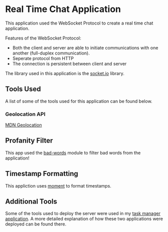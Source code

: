 # Real Time Chat Application

This application used the WebSocket Protocol to create a real time chat application. 

Features of the WebSocket Protocol:
- Both the client and server are able to initiate communications with one another (full-duplex communication).
- Seperate protocol from HTTP
- The connection is persistent between client and server

The library used in this application is the [socket.io](https://socket.io/) library.

## Tools Used

A list of some of the tools used for this application can be found below.

### Geolocation API

[MDN Geolocation](https://developer.mozilla.org/en-US/docs/Web/API/Geolocation_API)

## Profanity Filter

This app used the [bad-words](https://www.npmjs.com/package/bad-words) module to filter bad words from the application!

## Timestamp Formatting

This appliction uses [moment](https://momentjs.com/) to format timestamps.

## Additional Tools

Some of the tools used to deploy the server were used in my [task manager application](https://github.com/matthew-william-lock/task-manager-application). A more detailed explanation of how these two applications were deployed can be found there.